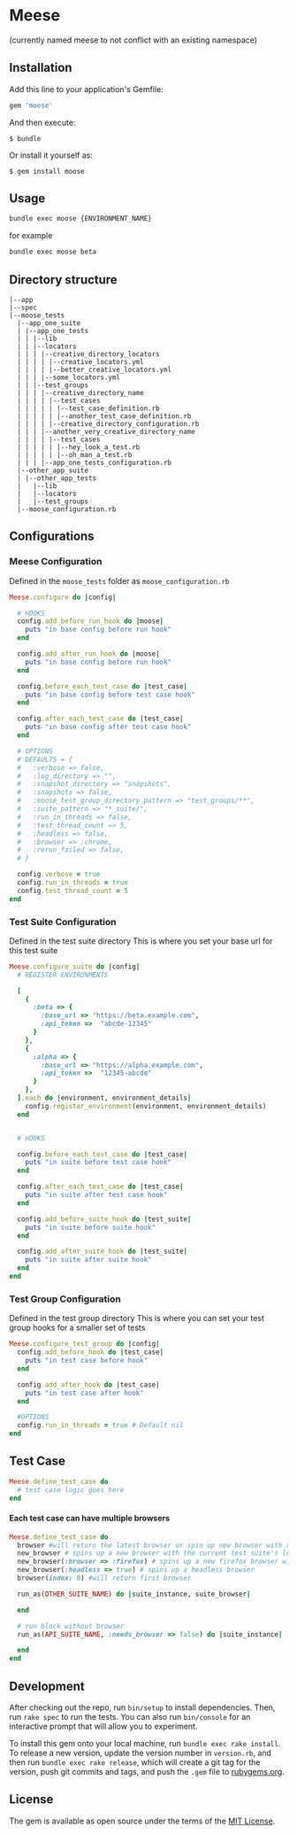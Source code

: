 # Meese
(currently named meese to not conflict with an existing namespace)

## Installation

Add this line to your application's Gemfile:

```ruby
gem 'moose'
```

And then execute:

    $ bundle

Or install it yourself as:

    $ gem install moose

## Usage

```bash
bundle exec moose {ENVIRONMENT_NAME}
```

for example
```bash
bundle exec moose beta
```

## Directory structure
```
|--app
|--spec
|--moose_tests
  |--app_one_suite
  | |--app_one_tests
  | | |--lib
  | | |--locators
  | | | |--creative_directory_locators
  | | | | |--creative_locators.yml
  | | | | |--better_creative_locators.yml
  | | | |--some_locators.yml
  | | |--test_groups
  | | | |--creative_directory_name
  | | | | |--test_cases
  | | | | | |--test_case_definition.rb
  | | | | | |--another_test_case_definition.rb
  | | | | |--creative_directory_configuration.rb
  | | | |--another_very_creative_directory_name
  | | | | |--test_cases
  | | | | | |--hey_look_a_test.rb
  | | | | | |--oh_man_a_test.rb
  | | | |--app_one_tests_configuration.rb
  |--other_app_suite
  | |--other_app_tests
  |   |--lib
  |   |--locators
  |   |--test_groups
  |--moose_configuration.rb
```

## Configurations

### Meese Configuration
Defined in the `moose_tests` folder as `moose_configuration.rb`

```ruby
Meese.configure do |config|

  # HOOKS
  config.add_before_run_hook do |moose|
    puts "in base config before run hook"
  end

  config.add_after_run_hook do |moose|
    puts "in base config before run hook"
  end

  config.before_each_test_case do |test_case|
    puts "in base config before test case hook"
  end

  config.after_each_test_case do |test_case|
    puts "in base config after test case hook"
  end

  # OPTIONS
  # DEFAULTS = {
  #   :verbose => false,
  #   :log_directory => "",
  #   :snapshot_directory => "snapshots",
  #   :snapshots => false,
  #   :moose_test_group_directory_pattern => "test_groups/**",
  #   :suite_pattern => "*_suite/",
  #   :run_in_threads => false,
  #   :test_thread_count => 5,
  #   :headless => false,
  #   :browser => :chrome,
  #   :rerun_failed => false,
  # }

  config.verbose = true
  config.run_in_threads = true
  config.test_thread_count = 5
end

```


### Test Suite Configuration
Defined in the test suite directory
This is where you set your base url for this test suite

```ruby
Meese.configure_suite do |config|
  # REGISTER ENVIRONMENTS

  [
    {
      :beta => {
        :base_url => "https://beta.example.com",
        :api_token =>  "abcde-12345"
      }
    },
    {
      :alpha => {
        :base_url => "https://alpha.example.com",
        :api_token =>  "12345-abcde"
      }
    },
  ].each do |environment, environment_details|
    config.register_environment(environment, environment_details)
  end


  # HOOKS

  config.before_each_test_case do |test_case|
    puts "in suite before test case hook"
  end

  config.after_each_test_case do |test_case|
    puts "in suite after test case hook"
  end

  config.add_before_suite_hook do |test_suite|
    puts "in suite before suite hook"
  end

  config.add_after_suite_hook do |test_suite|
    puts "in suite after suite hook"
  end
end

```
### Test Group Configuration
Defined in the test group directory
This is where you can set your test group hooks for a smaller set of tests

```ruby
Meese.configure_test_group do |config|
  config.add_before_hook do |test_case|
    puts "in test case before hook"
  end

  config.add_after_hook do |test_case|
    puts "in test case after hook"
  end

  #OPTIONS
  config.run_in_threads = true # Default nil
end

```


## Test Case

```ruby
Meese.define_test_case do
  # test case logic goes here
end
```

#### Each test case can have multiple browsers
```ruby
Meese.define_test_case do
  browser #will return the latest browser or spin up new browser with the current test suite's locators
  new_browser # spins up a new browser with the current test suite's locators
  new_browser(:browser => :firefox) # spins up a new firefox browser with the current test suite's locators
  new_browser(:headless => true) # spins up a headless browser
  browser(index: 0) #will return first browser

  run_as(OTHER_SUITE_NAME) do |suite_instance, suite_browser|

  end

  # run block without browser
  run_as(API_SUITE_NAME, :needs_browser => false) do |suite_instance|

  end
end
```


## Development

After checking out the repo, run `bin/setup` to install dependencies. Then, run `rake spec` to run the tests. You can also run `bin/console` for an interactive prompt that will allow you to experiment.

To install this gem onto your local machine, run `bundle exec rake install`. To release a new version, update the version number in `version.rb`, and then run `bundle exec rake release`, which will create a git tag for the version, push git commits and tags, and push the `.gem` file to [rubygems.org](https://rubygems.org).


## License

The gem is available as open source under the terms of the [MIT License](http://opensource.org/licenses/MIT).

